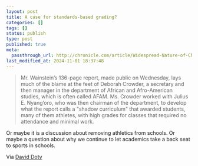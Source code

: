 ```yaml
---
layout: post
title: A case for standards-based grading?
categories: []
tags: []
status: publish
type: post
published: true
meta:
  passthrough_url: http://chronicle.com/article/Widespread-Nature-of-Chapel/149603/
last_modified_at: 2024-11-01 18:37:48
---
```


>Mr. Wainstein’s 136-page report, made public on Wednesday, lays much of the blame at the feet of Deborah Crowder, a secretary and then manager in the department of African and Afro-American studies, which is often called AFAM. Ms. Crowder worked with Julius E. Nyang’oro, who was then chairman of the department, to develop what the report calls a "shadow curriculum" that awarded students, many of them athletes, with high grades for classes that required no attendance and minimal work.



Or maybe it is a discussion about removing athletics from schools. Or maybe a question about why we continue to let academics take a back seat to sports in schools.


Via 
[David Doty](http://twitter.com/canyonsdave)

